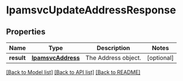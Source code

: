 # IpamsvcUpdateAddressResponse

## Properties
Name | Type | Description | Notes
------------ | ------------- | ------------- | -------------
**result** | [**IpamsvcAddress**](IpamsvcAddress.md) | The Address object. | [optional] 

[[Back to Model list]](../README.md#documentation-for-models) [[Back to API list]](../README.md#documentation-for-api-endpoints) [[Back to README]](../README.md)


